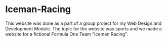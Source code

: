 # Iceman-Racing

This website was done as a part of a group project for my Web Design and Development Module. The topic for the website was sports and we made a website for a fictional Formula One Team "Iceman Racing".
